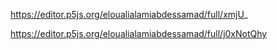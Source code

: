 https://editor.p5js.org/eloualialamiabdessamad/full/xmjU_

https://editor.p5js.org/eloualialamiabdessamad/full/j0xNotQhy
